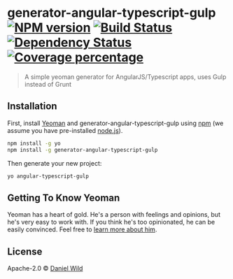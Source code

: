 # generator-angular-typescript-gulp [![NPM version][npm-image]][npm-url] [![Build Status][travis-image]][travis-url] [![Dependency Status][daviddm-image]][daviddm-url] [![Coverage percentage][coveralls-image]][coveralls-url]
> A simple yeoman generator for AngularJS/Typescript apps, uses Gulp instead of Grunt

## Installation

First, install [Yeoman](http://yeoman.io) and generator-angular-typescript-gulp using [npm](https://www.npmjs.com/) (we assume you have pre-installed [node.js](https://nodejs.org/)).

```bash
npm install -g yo
npm install -g generator-angular-typescript-gulp
```

Then generate your new project:

```bash
yo angular-typescript-gulp
```

## Getting To Know Yeoman

Yeoman has a heart of gold. He&#39;s a person with feelings and opinions, but he&#39;s very easy to work with. If you think he&#39;s too opinionated, he can be easily convinced. Feel free to [learn more about him](http://yeoman.io/).

## License

Apache-2.0 © [Daniel Wild]()


[npm-image]: https://badge.fury.io/js/generator-angular-typescript-gulp.svg
[npm-url]: https://npmjs.org/package/generator-angular-typescript-gulp
[travis-image]: https://travis-ci.org/danwild/generator-angular-typescript-gulp.svg?branch=master
[travis-url]: https://travis-ci.org/danwild/generator-angular-typescript-gulp
[daviddm-image]: https://david-dm.org/danwild/generator-angular-typescript-gulp.svg?theme=shields.io
[daviddm-url]: https://david-dm.org/danwild/generator-angular-typescript-gulp
[coveralls-image]: https://coveralls.io/repos/danwild/generator-angular-typescript-gulp/badge.svg
[coveralls-url]: https://coveralls.io/r/danwild/generator-angular-typescript-gulp
